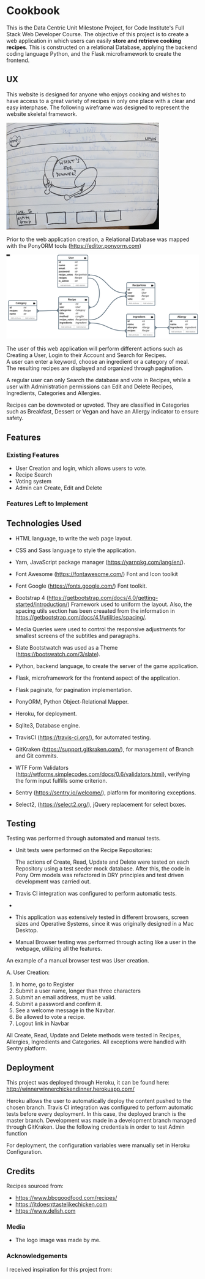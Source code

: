 # Cookbook


This is the Data Centric Unit Milestone Project, for Code Institute's Full Stack Web Developer Course.
The objective of this project is to create a web application in which users can easily **store and retrieve cooking recipes**. This is constructed on a relational Database, applying the backend coding language Python, and the Flask microframework to create the frontend.

## UX

This website is designed for anyone who enjoys cooking and wishes to have access to a great variety of recipes in only one place with a clear and easy interphase. 
The following wireframe was designed to represent the website skeletal framework.

![Wireframe](public/images/mock.png "Wireframe") 

Prior to the web application creation, a Relational Database was mapped with the PonyORM tools (https://editor.ponyorm.com)

![PonyORM relational database map](public/images/ponydiagram.png "Database Map")


The user of this web application will perform different actions such as Creating a User, Login to their Account and Search for Recipes.   
A user can enter a keyword, choose an ingredient or a category of meal. The resulting recipes are displayed and organized through pagination.

A regular user can only Search the database and vote in Recipes, while a user with Administration permissions can Edit and Delete Recipes, Ingredients, Categories and Allergies.

Recipes can be downvoted or upvoted. They are classified in Categories such as Breakfast, Dessert or Vegan and have an Allergy indicator to ensure safety.



## Features

### Existing Features
- User Creation and login, which allows users to vote.
- Recipe Search
- Voting system
- Admin can Create, Edit and Delete

### Features Left to Implement

## Technologies Used
- HTML language, to write the web page layout. 

- CSS and Sass language to style the application.

- Yarn, JavaScript package manager (https://yarnpkg.com/lang/en/).

- Font Awesome (https://fontawesome.com/)
    Font and Icon toolkit

- Font Google (https://fonts.google.com/)
    Font toolkit.

- Bootstrap 4 (https://getbootstrap.com/docs/4.0/getting-started/introduction/)
    Framework used to uniform the layout. Also, the spacing utils section has been creaated from the information in https://getbootstrap.com/docs/4.1/utilities/spacing/.
    
- Media Queries were used to control the responsive adjustments for smallest screens of the subtitles and paragraphs.

- Slate Bootstwatch was used as a Theme (https://bootswatch.com/3/slate).

- Python, backend language, to create the server of the game application.

- Flask, microframework for the frontend aspect of the application.

- Flask paginate, for pagination implementation.

- PonyORM, Python Object-Relational Mapper.  

- Heroku, for deployment.
    
- Sqlite3, Database engine. 

- TravisCI (https://travis-ci.org/), for automated testing.

- GitKraken (https://support.gitkraken.com/), for management of Branch and Git commits.

- WTF Form Validators (http://wtforms.simplecodes.com/docs/0.6/validators.html), verifying the form input fulfills some criterion.

- Sentry (https://sentry.io/welcome/), platform for monitoring exceptions.

- Select2, (https://select2.org/), jQuery replacement for select boxes.

## Testing

Testing was performed through automated and manual tests. 

- Unit tests were performed on the Recipe Repositories:

    The actions of Create, Read, Update and Delete were tested on each Repository using a test seeder mock database.
    After this, the code in Pony Orm models was refactored in DRY principles and test driven development was carried out.

- Travis CI integration was configured to perform automatic tests.

- 

- This application was extensively tested in different browsers, 
screen sizes and Operative Systems, since it was originally designed in a Mac Desktop.

- Manual Browser testing was performed through acting like a user in the webpage, 
utilizing all the features.

An example of a manual browser test was User creation.

A. User Creation:
  1. In home, go to Register
  2. Submit a user name, longer than three characters
  3. Submit an email address, must be valid.
  4. Submit a password and confirm it.
  5. See a welcome message in the Navbar.
  6. Be allowed to vote a recipe.
  7. Logout link in Navbar

All Create, Read, Update and Delete methods were tested in Recipes, Allergies, Ingredients and Categories. 
All exceptions were handled with Sentry platform.



## Deployment
This project was deployed through Heroku, 
it can be found here: http://winnerwinnerchickendinner.herokuapp.com/

Heroku allows the user to automatically deploy the content pushed to the chosen branch.
Travis CI integration was configured to perform automatic tests before every deployment.
In this case, the deployed branch is the master branch. Development was made in a development branch managed through GitKraken.
Use the following credentials in order to test Admin function

For deployment, the configuration variables were manually set in Heroku Configuration.




## Credits

Recipes sourced from:
- https://www.bbcgoodfood.com/recipes/
- https://itdoesnttastelikechicken.com
- https://www.delish.com



### Media
- The logo image was made by me.

### Acknowledgements

I received inspiration for this project from:

